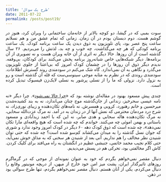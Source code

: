 ```yaml
---
title: 'طرح یک سوال'
date: 2011-07-22
permalink: /posts/post19/
---
```

<div align="justify" dir="rtl">

سوت بمبی که در گیشا، دو کوچه بالاتر از خانه‌مان ساختمانی را ویران کرد، هنوز در گوشم هست. دوم دبستان بودم در آن زمان. زمانی که تمام عشق من و هم نسلانم ساعت پنج عصر بود، پای تلویزیون به ذوق دیدن یک ساعت برنامه کودک. یک ساعت برنامه کودکی که هر چه می‌گذاشت، چه خوب و چه بد، لذتش را می‌بردیم. ۲۶ سال گذشته است از آن روزها. حالا دیگر نه اثری از آن خانه ویران هست و نه تصویری از آن برنامه‌ها. دیگر شبکه‌هایی خاص شبانه‌روز برنامه پخش می‌کنند برای کودکان، بی‌وقفه. ندیدم دیگر ذوق آن روزها را در چشمان کودک امروز که بی‌اعتنا از جلوی تلویزیون می‌گذرد و نگاهی به آن نمی‌اندازد. گاه شک می‌کنم در سودمندی روند گسترش اطلاعات. سودمندی روندی که در نظرم به مثابه موجی سینوسی‌ست که قله آن گذشته است و رو به نزول دارد. نزولی که ما را از نسلی پرشور به نسلی لایک‌زن فیسبوک تبدیل کرده است.<br>
<br>
چندی پیش مسعود بهنود در مقاله‌ای نوشته بود که «<a href="http://behnoud-blog.blogspot.com/2011/07/blog-post_19.html">چرا حالا نمی‌شود</a>». چرا دیگر «نه نامه عیسی سحرخیز، زندانی از جان‌گذشته موج چنان می‌اندازد، نه به بند کشیده‌شدن میرحسین و خانم رهنورد، کروبی و همسرش. نه نامه‌های تکان‌دهنده و زیبای نوری‌زاد، نه شرح درد مردمان محترمی که نعش آنها از در زندان به در آمد. نه مرگ عزت‌الله سحابی، نه مرگ تکان‌دهنده هاله سحابی و هدی صابر، نه این که با احمد زیدآبادی و مسعود باستانی و بهمن اموئی چه می‌کنند. خواندم که چه شده است که هیچ واقعه‌ای مارا تکان نمی‌دهد»، چه شده است که ذوق کودک دهه ۶۰ دیگر در کودک امروز وجود ندارد و شوری که جوان نسل گذشته را به میدان می‌کشاند کم‌سو شده است؟ چه شده که حتی توان شنیدن نظر مخالف را هم نداریم. آنی بعد از شنیدن هر سخنی که به مذاق خوش نمی‌آید، حتی کلام نجیب محمد خاتمی، جنبشی عظیم در انگشتان به راه می‌افتد برای کلیک کردن. کاش اگر مخالفتی بود، تحرکی هم در پسش می‌دیدیم.<br>
<br>
دنبال مقصر نمی‌خواهم بگردم که خود به عنوان نمونه‌ای از موجی که در گرماگرم روزهای تاثیرگذار ایران، پشت میز امن خود خارج از میهن، از دریچه مونیتور وقایع را دنبال می‌کردم، یکی از آنان هستم. دنبال مقصر نمی‌خواهم بگردم، تنها طرح سوالی بود در ذهن.

</div>
